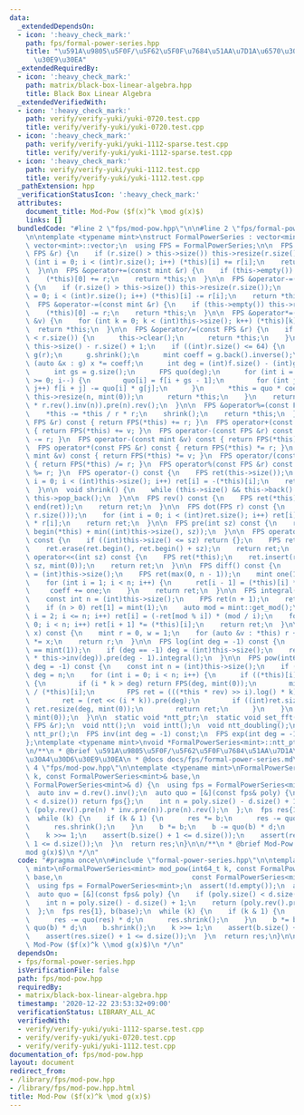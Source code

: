 ```yaml
---
data:
  _extendedDependsOn:
  - icon: ':heavy_check_mark:'
    path: fps/formal-power-series.hpp
    title: "\u591A\u9805\u5F0F/\u5F62\u5F0F\u7684\u51AA\u7D1A\u6570\u30E9\u30A4\u30D6\
      \u30E9\u30EA"
  _extendedRequiredBy:
  - icon: ':heavy_check_mark:'
    path: matrix/black-box-linear-algebra.hpp
    title: Black Box Linear Algebra
  _extendedVerifiedWith:
  - icon: ':heavy_check_mark:'
    path: verify/verify-yuki/yuki-0720.test.cpp
    title: verify/verify-yuki/yuki-0720.test.cpp
  - icon: ':heavy_check_mark:'
    path: verify/verify-yuki/yuki-1112-sparse.test.cpp
    title: verify/verify-yuki/yuki-1112-sparse.test.cpp
  - icon: ':heavy_check_mark:'
    path: verify/verify-yuki/yuki-1112.test.cpp
    title: verify/verify-yuki/yuki-1112.test.cpp
  _pathExtension: hpp
  _verificationStatusIcon: ':heavy_check_mark:'
  attributes:
    document_title: Mod-Pow ($f(x)^k \mod g(x)$)
    links: []
  bundledCode: "#line 2 \"fps/mod-pow.hpp\"\n\n#line 2 \"fps/formal-power-series.hpp\"\
    \n\ntemplate <typename mint>\nstruct FormalPowerSeries : vector<mint> {\n  using\
    \ vector<mint>::vector;\n  using FPS = FormalPowerSeries;\n\n  FPS &operator+=(const\
    \ FPS &r) {\n    if (r.size() > this->size()) this->resize(r.size());\n    for\
    \ (int i = 0; i < (int)r.size(); i++) (*this)[i] += r[i];\n    return *this;\n\
    \  }\n\n  FPS &operator+=(const mint &r) {\n    if (this->empty()) this->resize(1);\n\
    \    (*this)[0] += r;\n    return *this;\n  }\n\n  FPS &operator-=(const FPS &r)\
    \ {\n    if (r.size() > this->size()) this->resize(r.size());\n    for (int i\
    \ = 0; i < (int)r.size(); i++) (*this)[i] -= r[i];\n    return *this;\n  }\n\n\
    \  FPS &operator-=(const mint &r) {\n    if (this->empty()) this->resize(1);\n\
    \    (*this)[0] -= r;\n    return *this;\n  }\n\n  FPS &operator*=(const mint\
    \ &v) {\n    for (int k = 0; k < (int)this->size(); k++) (*this)[k] *= v;\n  \
    \  return *this;\n  }\n\n  FPS &operator/=(const FPS &r) {\n    if (this->size()\
    \ < r.size()) {\n      this->clear();\n      return *this;\n    }\n    int n =\
    \ this->size() - r.size() + 1;\n    if ((int)r.size() <= 64) {\n      FPS f(*this),\
    \ g(r);\n      g.shrink();\n      mint coeff = g.back().inverse();\n      for\
    \ (auto &x : g) x *= coeff;\n      int deg = (int)f.size() - (int)g.size() + 1;\n\
    \      int gs = g.size();\n      FPS quo(deg);\n      for (int i = deg - 1; i\
    \ >= 0; i--) {\n        quo[i] = f[i + gs - 1];\n        for (int j = 0; j < gs;\
    \ j++) f[i + j] -= quo[i] * g[j];\n      }\n      *this = quo * coeff;\n     \
    \ this->resize(n, mint(0));\n      return *this;\n    }\n    return *this = ((*this).rev().pre(n)\
    \ * r.rev().inv(n)).pre(n).rev();\n  }\n\n  FPS &operator%=(const FPS &r) {\n\
    \    *this -= *this / r * r;\n    shrink();\n    return *this;\n  }\n\n  FPS operator+(const\
    \ FPS &r) const { return FPS(*this) += r; }\n  FPS operator+(const mint &v) const\
    \ { return FPS(*this) += v; }\n  FPS operator-(const FPS &r) const { return FPS(*this)\
    \ -= r; }\n  FPS operator-(const mint &v) const { return FPS(*this) -= v; }\n\
    \  FPS operator*(const FPS &r) const { return FPS(*this) *= r; }\n  FPS operator*(const\
    \ mint &v) const { return FPS(*this) *= v; }\n  FPS operator/(const FPS &r) const\
    \ { return FPS(*this) /= r; }\n  FPS operator%(const FPS &r) const { return FPS(*this)\
    \ %= r; }\n  FPS operator-() const {\n    FPS ret(this->size());\n    for (int\
    \ i = 0; i < (int)this->size(); i++) ret[i] = -(*this)[i];\n    return ret;\n\
    \  }\n\n  void shrink() {\n    while (this->size() && this->back() == mint(0))\
    \ this->pop_back();\n  }\n\n  FPS rev() const {\n    FPS ret(*this);\n    reverse(begin(ret),\
    \ end(ret));\n    return ret;\n  }\n\n  FPS dot(FPS r) const {\n    FPS ret(min(this->size(),\
    \ r.size()));\n    for (int i = 0; i < (int)ret.size(); i++) ret[i] = (*this)[i]\
    \ * r[i];\n    return ret;\n  }\n\n  FPS pre(int sz) const {\n    return FPS(begin(*this),\
    \ begin(*this) + min((int)this->size(), sz));\n  }\n\n  FPS operator>>(int sz)\
    \ const {\n    if ((int)this->size() <= sz) return {};\n    FPS ret(*this);\n\
    \    ret.erase(ret.begin(), ret.begin() + sz);\n    return ret;\n  }\n\n  FPS\
    \ operator<<(int sz) const {\n    FPS ret(*this);\n    ret.insert(ret.begin(),\
    \ sz, mint(0));\n    return ret;\n  }\n\n  FPS diff() const {\n    const int n\
    \ = (int)this->size();\n    FPS ret(max(0, n - 1));\n    mint one(1), coeff(1);\n\
    \    for (int i = 1; i < n; i++) {\n      ret[i - 1] = (*this)[i] * coeff;\n \
    \     coeff += one;\n    }\n    return ret;\n  }\n\n  FPS integral() const {\n\
    \    const int n = (int)this->size();\n    FPS ret(n + 1);\n    ret[0] = mint(0);\n\
    \    if (n > 0) ret[1] = mint(1);\n    auto mod = mint::get_mod();\n    for (int\
    \ i = 2; i <= n; i++) ret[i] = (-ret[mod % i]) * (mod / i);\n    for (int i =\
    \ 0; i < n; i++) ret[i + 1] *= (*this)[i];\n    return ret;\n  }\n\n  mint eval(mint\
    \ x) const {\n    mint r = 0, w = 1;\n    for (auto &v : *this) r += w * v, w\
    \ *= x;\n    return r;\n  }\n\n  FPS log(int deg = -1) const {\n    assert((*this)[0]\
    \ == mint(1));\n    if (deg == -1) deg = (int)this->size();\n    return (this->diff()\
    \ * this->inv(deg)).pre(deg - 1).integral();\n  }\n\n  FPS pow(int64_t k, int\
    \ deg = -1) const {\n    const int n = (int)this->size();\n    if (deg == -1)\
    \ deg = n;\n    for (int i = 0; i < n; i++) {\n      if ((*this)[i] != mint(0))\
    \ {\n        if (i * k > deg) return FPS(deg, mint(0));\n        mint rev = mint(1)\
    \ / (*this)[i];\n        FPS ret = (((*this * rev) >> i).log() * k).exp() * ((*this)[i].pow(k));\n\
    \        ret = (ret << (i * k)).pre(deg);\n        if ((int)ret.size() < deg)\
    \ ret.resize(deg, mint(0));\n        return ret;\n      }\n    }\n    return FPS(deg,\
    \ mint(0));\n  }\n\n  static void *ntt_ptr;\n  static void set_fft();\n  FPS &operator*=(const\
    \ FPS &r);\n  void ntt();\n  void intt();\n  void ntt_doubling();\n  static int\
    \ ntt_pr();\n  FPS inv(int deg = -1) const;\n  FPS exp(int deg = -1) const;\n\
    };\ntemplate <typename mint>\nvoid *FormalPowerSeries<mint>::ntt_ptr = nullptr;\n\
    \n/**\n * @brief \u591A\u9805\u5F0F/\u5F62\u5F0F\u7684\u51AA\u7D1A\u6570\u30E9\
    \u30A4\u30D6\u30E9\u30EA\n * @docs docs/fps/formal-power-series.md\n */\n#line\
    \ 4 \"fps/mod-pow.hpp\"\n\ntemplate <typename mint>\nFormalPowerSeries<mint> mod_pow(int64_t\
    \ k, const FormalPowerSeries<mint>& base,\n                                const\
    \ FormalPowerSeries<mint>& d) {\n  using fps = FormalPowerSeries<mint>;\n  assert(!d.empty());\n\
    \  auto inv = d.rev().inv();\n  auto quo = [&](const fps& poly) {\n    if (poly.size()\
    \ < d.size()) return fps{};\n    int n = poly.size() - d.size() + 1;\n    return\
    \ (poly.rev().pre(n) * inv.pre(n)).pre(n).rev();\n  };\n  fps res{1}, b(base);\n\
    \  while (k) {\n    if (k & 1) {\n      res *= b;\n      res -= quo(res) * d;\n\
    \      res.shrink();\n    }\n    b *= b;\n    b -= quo(b) * d;\n    b.shrink();\n\
    \    k >>= 1;\n    assert(b.size() + 1 <= d.size());\n    assert(res.size() +\
    \ 1 <= d.size());\n  }\n  return res;\n}\n\n/**\n * @brief Mod-Pow ($f(x)^k \\\
    mod g(x)$)\n */\n"
  code: "#pragma once\n\n#include \"formal-power-series.hpp\"\n\ntemplate <typename\
    \ mint>\nFormalPowerSeries<mint> mod_pow(int64_t k, const FormalPowerSeries<mint>&\
    \ base,\n                                const FormalPowerSeries<mint>& d) {\n\
    \  using fps = FormalPowerSeries<mint>;\n  assert(!d.empty());\n  auto inv = d.rev().inv();\n\
    \  auto quo = [&](const fps& poly) {\n    if (poly.size() < d.size()) return fps{};\n\
    \    int n = poly.size() - d.size() + 1;\n    return (poly.rev().pre(n) * inv.pre(n)).pre(n).rev();\n\
    \  };\n  fps res{1}, b(base);\n  while (k) {\n    if (k & 1) {\n      res *= b;\n\
    \      res -= quo(res) * d;\n      res.shrink();\n    }\n    b *= b;\n    b -=\
    \ quo(b) * d;\n    b.shrink();\n    k >>= 1;\n    assert(b.size() + 1 <= d.size());\n\
    \    assert(res.size() + 1 <= d.size());\n  }\n  return res;\n}\n\n/**\n * @brief\
    \ Mod-Pow ($f(x)^k \\mod g(x)$)\n */\n"
  dependsOn:
  - fps/formal-power-series.hpp
  isVerificationFile: false
  path: fps/mod-pow.hpp
  requiredBy:
  - matrix/black-box-linear-algebra.hpp
  timestamp: '2020-12-22 23:53:32+09:00'
  verificationStatus: LIBRARY_ALL_AC
  verifiedWith:
  - verify/verify-yuki/yuki-1112-sparse.test.cpp
  - verify/verify-yuki/yuki-0720.test.cpp
  - verify/verify-yuki/yuki-1112.test.cpp
documentation_of: fps/mod-pow.hpp
layout: document
redirect_from:
- /library/fps/mod-pow.hpp
- /library/fps/mod-pow.hpp.html
title: Mod-Pow ($f(x)^k \mod g(x)$)
---
```

